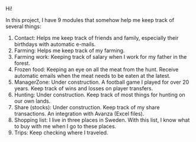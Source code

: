 Hi!

In this project, I have 9 modules that somehow help me keep track of several things:

1. Contact: Helps me keep track of friends and family, especially their birthdays with automatic e-mails.
2. Farming: Helps me keep track of my farming.
3. Farming work: Keeping track of salary when I work for my father in the forest.
4. Frozen food: Keeping an eye on all the meat from the hunt. Receive automatic emails when the meat needs to be eaten at the latest.
5. ManagerZone: Under construction. A football game I played for over 20 years. Keep track of wins and losses on player transfers.
6. Hunting: Under construction. Keep track of most things for hunting on our own lands.
7. Share (stocks): Under construction. Keep track of my share transactions. An integration with Avanza (Excel files).
8. Shopping list: I live in three places in Sweden. With this list, I know what to buy with me when I go to these places.
9. Trips: Keep checking where I traveled.
